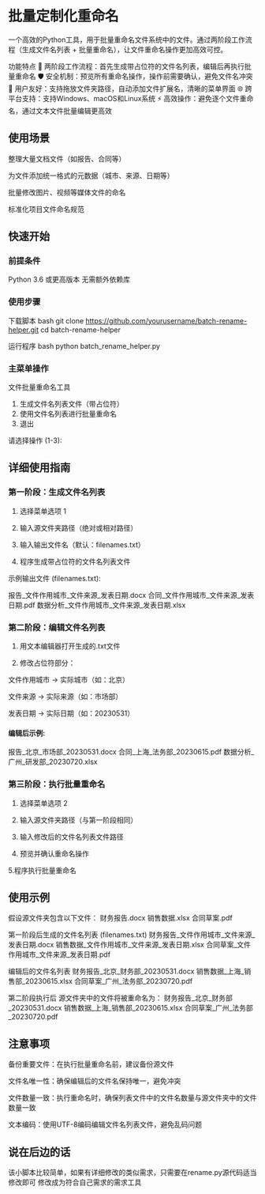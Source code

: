 # 批量定制化重命名
一个高效的Python工具，用于批量重命名文件系统中的文件。通过两阶段工作流程（生成文件名列表 + 批量重命名），让文件重命名操作更加高效可控。

功能特点
📝 两阶段工作流程：首先生成带占位符的文件名列表，编辑后再执行批量重命名
🛡️ 安全机制：预览所有重命名操作，操作前需要确认，避免文件名冲突
🧩 用户友好：支持拖放文件夹路径，自动添加文件扩展名，清晰的菜单界面
🌐 跨平台支持：支持Windows、macOS和Linux系统
⚡ 高效操作：避免逐个文件重命名，通过文本文件批量编辑更高效

## 使用场景
整理大量文档文件（如报告、合同等）

为文件添加统一格式的元数据（城市、来源、日期等）

批量修改图片、视频等媒体文件的命名

标准化项目文件命名规范

## 快速开始

### 前提条件
Python 3.6 或更高版本
无需额外依赖库

### 使用步骤

下载脚本
bash
git clone https://github.com/yourusername/batch-rename-helper.git
cd batch-rename-helper

运行程序
bash
python batch_rename_helper.py


### 主菜单操作


文件批量重命名工具                      

1. 生成文件名列表文件（带占位符）
2. 使用文件名列表进行批量重命名
3. 退出

请选择操作 (1-3): 

## 详细使用指南

### 第一阶段：生成文件名列表
1. 选择菜单选项 1

2. 输入源文件夹路径（绝对或相对路径）

3. 输入输出文件名（默认：filenames.txt）

4. 程序生成带占位符的文件名列表文件

示例输出文件 (filenames.txt):

报告_文件作用城市_文件来源_发表日期.docx
合同_文件作用城市_文件来源_发表日期.pdf
数据分析_文件作用城市_文件来源_发表日期.xlsx

### 第二阶段：编辑文件名列表
1. 用文本编辑器打开生成的.txt文件

2. 修改占位符部分：

文件作用城市 → 实际城市（如：北京）

文件来源 → 实际来源（如：市场部）

发表日期 → 实际日期（如：20230531）

#### 编辑后示例:

报告_北京_市场部_20230531.docx
合同_上海_法务部_20230615.pdf
数据分析_广州_研发部_20230720.xlsx

### 第三阶段：执行批量重命名
1. 选择菜单选项 2

2. 输入源文件夹路径（与第一阶段相同）

3. 输入修改后的文件名列表文件路径

4. 预览并确认重命名操作

5.程序执行批量重命名

## 使用示例
假设源文件夹包含以下文件：
财务报告.docx
销售数据.xlsx
合同草案.pdf

第一阶段后生成的文件名列表 (filenames.txt)
财务报告_文件作用城市_文件来源_发表日期.docx
销售数据_文件作用城市_文件来源_发表日期.xlsx
合同草案_文件作用城市_文件来源_发表日期.pdf

编辑后的文件名列表
财务报告_北京_财务部_20230531.docx
销售数据_上海_销售部_20230615.xlsx
合同草案_广州_法务部_20230720.pdf

第二阶段执行后
源文件夹中的文件将被重命名为：
财务报告_北京_财务部_20230531.docx
销售数据_上海_销售部_20230615.xlsx
合同草案_广州_法务部_20230720.pdf

## 注意事项
备份重要文件：在执行批量重命名前，建议备份源文件

文件名唯一性：确保编辑后的文件名保持唯一，避免冲突

文件数量一致：执行重命名时，确保列表文件中的文件名数量与源文件夹中的文件数量一致

文本编码：使用UTF-8编码编辑文件名列表文件，避免乱码问题

## 说在后边的话
该小脚本比较简单，如果有详细修改的类似需求，只需要在rename.py源代码适当修改即可
修改成为符合自己需求的需求工具
